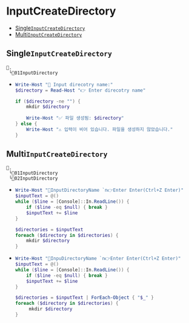 # InputCreateDirectory
- [Single`InputCreateDirectory`](#singleinputcreatedirectory)
- [Multi`InputCreateDirectory`](#multiinputcreatedirectory)


## Single`InputCreateDirectory`
```
📌.
 └📁01InputDirectory
```
- ```ps1
  Write-Host "📁 Input direcotry name:"
  $directory = Read-Host "👉 Enter direcotry name"

  if ($directory -ne "") {
      mkdir $directory
      
      Write-Host "✅ 파일 생성됨: $directory"
  } else {
      Write-Host "⚠️ 입력이 비어 있습니다. 파일을 생성하지 않았습니다."
  }
  ```


## Multi`InputCreateDirectory`
```
📌.
 └📁01InputDirectory
 └📁02InputDirectory
```
- ```ps1
  Write-Host "📄InputDirectoryName `n👉Enter Enter(Ctrl+Z Enter)"
  $inputText = @()
  while ($line = [Console]::In.ReadLine()) {
      if ($line -eq $null) { break }
      $inputText += $line
  }

  $directories = $inputText
  foreach ($directory in $directories) {
      mkdir $directory
  }
  ```
- ```ps1
  Write-Host "📄InpuDirectoryName `n👉Enter Enter(Ctrl+Z Enter)"
  $inputText = @()
  while ($line = [Console]::In.ReadLine()) {
      if ($line -eq $null) { break }
      $inputText += $line
  }

  $directories = $inputText | ForEach-Object { "$_" }
  foreach ($directory in $directories) {
       mkdir $directory
  }
  ```
